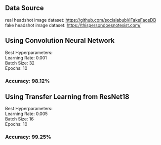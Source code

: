 ## Data Source
real headshot image dataset: https://github.com/socialabubi/iFakeFaceDB <br>
fake headshot image dataset: https://thispersondoesnotexist.com/

## Using Convolution Neural Network
Best Hyperparameters:  <br>
Learning Rate: 0.001  <br>
Batch Size: 32  <br>
Epochs: 10  <br>
### Accuracy: 98.12%  <br>

## Using Transfer Learning from ResNet18
Best Hyperparameters:  <br>
Learning Rate: 0.005 <br>
Batch Size: 16 <br>
Epochs: 10 <br>
### Accuracy: 99.25%